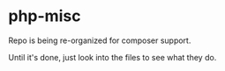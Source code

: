 php-misc
=========

Repo is being re-organized for composer support.

Until it's done, just look into the files to see what they do.

